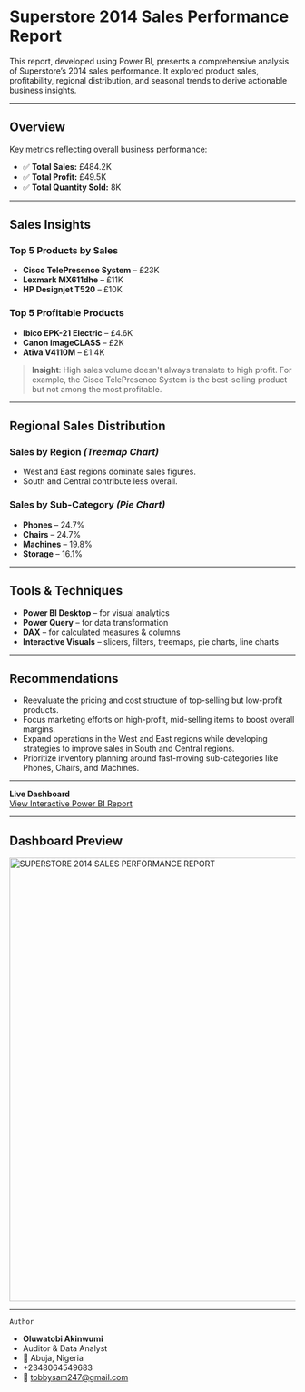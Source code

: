 # Superstore 2014 Sales Performance Report

This report, developed using Power BI, presents a comprehensive analysis of Superstore’s 2014 sales performance. It explored product sales, profitability, regional distribution, and seasonal trends to derive actionable business insights.

---
## Overview

Key metrics reflecting overall business performance:

- ✅ **Total Sales:** £484.2K  
- ✅ **Total Profit:** £49.5K  
- ✅ **Total Quantity Sold:** 8K  

---

## Sales Insights

###  Top 5 Products by Sales
- **Cisco TelePresence System** – £23K  
- **Lexmark MX611dhe** – £11K  
- **HP Designjet T520** – £10K  

###  Top 5 Profitable Products
- **Ibico EPK-21 Electric** – £4.6K  
- **Canon imageCLASS** – £2K  
- **Ativa V4110M** – £1.4K  

>  **Insight**: High sales volume doesn't always translate to high profit. For example, the Cisco TelePresence System is the best-selling product but not among the most profitable.

---

##  Regional Sales Distribution

###  Sales by Region *(Treemap Chart)*
- West and East regions dominate sales figures.
- South and Central contribute less overall.

###  Sales by Sub-Category *(Pie Chart)*
- **Phones** – 24.7%  
- **Chairs** – 24.7%  
- **Machines** – 19.8%  
- **Storage** – 16.1%  

---

##  Tools & Techniques
- **Power BI Desktop** – for visual analytics  
- **Power Query** – for data transformation  
- **DAX** – for calculated measures & columns  
- **Interactive Visuals** – slicers, filters, treemaps, pie charts, line charts  

---

##  Recommendations
- Reevaluate the pricing and cost structure of top-selling but low-profit products.
- Focus marketing efforts on high-profit, mid-selling items to boost overall margins.
- Expand operations in the West and East regions while developing strategies to improve sales in South and Central regions.
- Prioritize inventory planning around fast-moving sub-categories like Phones, Chairs, and Machines.

---
 **Live Dashboard**  
 [View Interactive Power BI Report](https://app.powerbi.com/links/Gi4N5Qz68x?ctid=e1382191-cd3f-4dd9-a1c3-0ceb4f0065f1&pbi_source=linkShare)

 ---
##  Dashboard Preview

<img width="1410" height="782" alt="SUPERSTORE 2014 SALES PERFORMANCE REPORT" src="https://github.com/user-attachments/assets/1a6b9509-5b6d-47e0-b0b6-c7a79e65ae7b" />






----
    Author
-  **Oluwatobi Akinwumi**
-  Auditor & Data Analyst
- 📍 Abuja, Nigeria
-  +2348064549683
-  📧 tobbysam247@gmail.com
